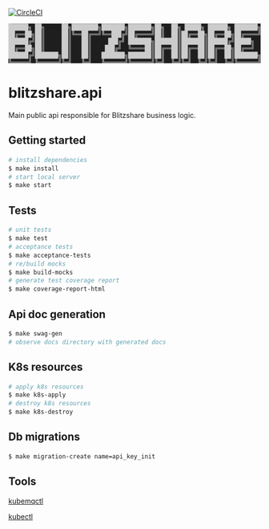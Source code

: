 [![CircleCI](https://circleci.com/gh/blitzshare/blitzshare.api/tree/main.svg?style=svg&circle-token=364d84161031d4804629b88aa00dab075d3825fe)](https://circleci.com/gh/blitzshare/blitzshare.api/tree/main)


![logo](./assets/logo.png)

# blitzshare.api
Main public api responsible for Blitzshare business logic.


## Getting started

```bash
# install dependencies
$ make install
# start local server
$ make start
```

## Tests
```bash
# unit tests
$ make test
# acceptance tests
$ make acceptance-tests
# re/build mocks
$ make build-mocks
# generate test coverage report
$ make coverage-report-html

```

## Api doc generation
```bash
$ make swag-gen
# observe docs directory with generated docs
```

## K8s resources
```bash
# apply k8s resources
$ make k8s-apply
# destroy k8s resources
$ make k8s-destroy
```
## Db migrations
```bash
$ make migration-create name=api_key_init
```

## Tools
[kubemqctl](https://docs.kubemq.io/getting-started/quick-start)

[kubectl](https://kubernetes.io/docs/reference/kubectl/overview/)